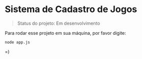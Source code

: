 # Sistema de Cadastro de Jogos 

> Status do projeto: Em desenvolvimento

Para rodar esse projeto em sua máquina, por favor digite: 

```
node app.js

```
=)